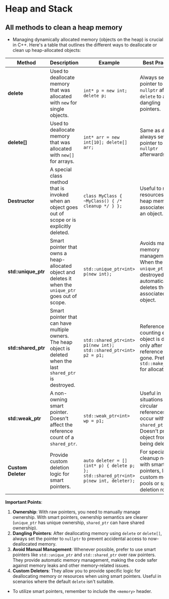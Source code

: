 # Heap and Stack

## All methods to clean a heap memory

- Managing dynamically allocated memory (objects on the heap) is crucial in
  C++. Here's a table that outlines the different ways to deallocate or clean up
  heap-allocated objects:

| **Method**          | **Description**                                                                                                  | **Example**                                                                          | **Best Practices**                                                                                                        |
| ------------------- | ---------------------------------------------------------------------------------------------------------------- | ------------------------------------------------------------------------------------ | ------------------------------------------------------------------------------------------------------------------------- |
| **delete**          | Used to deallocate memory that was allocated with `new` for single objects.                                      | `int* p = new int; delete p;`                                                        | Always set the pointer to `nullptr` after `delete` to avoid dangling pointers.                                            |
| **delete[]**        | Used to deallocate memory that was allocated with `new[]` for arrays.                                            | `int* arr = new int[10]; delete[] arr;`                                              | Same as `delete`: always set the pointer to `nullptr` afterwards.                                                         |
| **Destructor**      | A special class method that is invoked when an object goes out of scope or is explicitly deleted.                | `class MyClass { ~MyClass() { /* cleanup */ } };`                                    | Useful to release resources (like heap memory) associated with an object.                                                 |
| **std::unique_ptr** | Smart pointer that owns a heap-allocated object and deletes it when the `unique_ptr` goes out of scope.          | `std::unique_ptr<int> p(new int);`                                                   | Avoids manual memory management. When the `unique_ptr` is destroyed, it automatically deletes the associated heap object. |
| **std::shared_ptr** | Smart pointer that can have multiple owners. The heap object is deleted when the last `shared_ptr` is destroyed. | `std::shared_ptr<int> p1(new int); std::shared_ptr<int> p2 = p1;`                    | Reference counting ensures object is deleted only after last reference is gone. Prefer `std::make_shared` for allocation. |
| **std::weak_ptr**   | A non-owning smart pointer. Doesn't affect the reference count of a `shared_ptr`.                                | `std::weak_ptr<int> wp = p1;`                                                        | Useful in situations where circular references might occur with `shared_ptr`. Doesn't prevent object from being deleted.  |
| **Custom Deleter**  | Provide custom deletion logic for smart pointers.                                                                | `auto deleter = [](int* p) { delete p; }; std::shared_ptr<int> p(new int, deleter);` | For special cleanup needs with smart pointers, like custom memory pools or specific deletion routines.                    |

**Important Points**:

1. **Ownership**: With raw pointers, you need to manually manage ownership.
   With smart pointers, ownership semantics are clearer (`unique_ptr` has
   unique ownership, `shared_ptr` can have shared ownership).
2. **Dangling Pointers**: After deallocating memory using `delete` or
   `delete[]`, always set the pointer to `nullptr` to prevent accidental access
   to now-deallocated memory.
3. **Avoid Manual Management**: Whenever possible, prefer to use smart pointers
   like `std::unique_ptr` and `std::shared_ptr` over raw pointers. They provide
   automatic memory management, making the code safer against memory leaks and
   other memory-related issues.
4. **Custom Deleters**: They allow you to provide specific logic for
   deallocating memory or resources when using smart pointers. Useful in
   scenarios where the default `delete` isn't suitable.

- To utilize smart pointers, remember to include the `<memory>` header.
